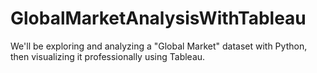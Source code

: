 # GlobalMarketAnalysisWithTableau
We'll be exploring and analyzing a "Global Market" dataset with Python, then visualizing it professionally using Tableau.




